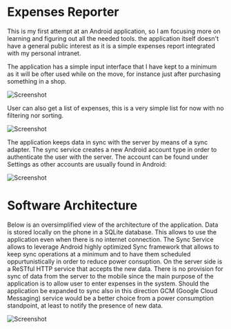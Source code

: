 Expenses Reporter
==========

This is my first attempt at an Android application, so I am focusing more on learning and figuring out all the needed tools. the application itself doesn't have a general public interest as it is a simple expenses report integrated with my personal intranet.

The application has a simple input interface that I have kept to a minimum as it will be ofter used while on the move, for instance just after purchasing something in a shop. 

![Screenshot](https://raw.github.com/nicolacimmino/ExpensesReporter/master/documentation/screenshot.png)

User can also get a list of expenses, this is a very simple list for now with no filtering nor sorting.


![Screenshot](https://raw.github.com/nicolacimmino/ExpensesReporter/master/documentation/screenshot2.png)

The application keeps data in sync with the server by means of a sync adapter. The sync service creates a new Android account type in order to authenticate the user with the server. The account can be found under Settings as other accounts are usually found in Android:

![Screenshot](https://raw.github.com/nicolacimmino/ExpensesReporter/master/documentation/screenshot3.png)

Software Architecture
===========

Below is an oversimplified view of the architecture of the application. Data is stored locally on the phone in a SQLite database. This allows to use the application even when there is no internet connection. The Sync Service allows to leverage Android highly optimized Sync framework that allows to keep sync operations at a minimum and to have them scheduled oppurtunistically in order to reduce power consuption. On the server side is a ReSTful HTTP service that accepts the new data. There is no provision for sync of data from the server to the mobile since the main purpose of the application is to allow user to enter expenses in the system. Should the application be expanded to sync also in this direction GCM (Google Cloud Messaging) service would be a better choice from a power consumption standpoint, at least to notify the presence of new data.

![Screenshot](https://raw.github.com/nicolacimmino/ExpensesReporter/master/documentation/structure.png)
